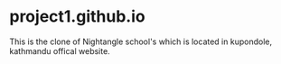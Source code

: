 # project1.github.io
This is the clone of Nightangle school's which is located in kupondole, kathmandu offical website.
